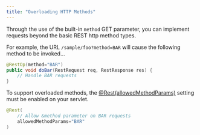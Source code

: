```yaml
---
title: "Overloading HTTP Methods"
---
```


Through the use of the built-in `method` GET parameter, you can implement requests beyond the basic REST http method
types.

For example, the URL `/sample/foo?method=BAR` will cause the following method to be invoked...

```java
@RestOp(method="BAR")
public void doBar(RestRequest req, RestResponse res) {
    // Handle BAR requests
}
```

To support overloaded methods, the <a href="/site/apidocs/org/apache/juneau/rest/annotation/Rest.html#allowedMethodParams()" target="_blank">@Rest(allowedMethodParams)</a> setting must be enabled on your servlet.

```java
@Rest(
    // Allow &method parameter on BAR requests
    allowedMethodParams="BAR"
)
```
